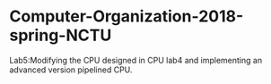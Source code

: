 # Computer-Organization-2018-spring-NCTU

Lab5:Modifying the CPU designed in CPU lab4 and implementing an advanced version pipelined CPU.
